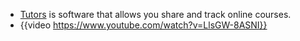 - [Tutors]( https://tutors.dev/ ) is software that allows you share and track online courses.
- {{video https://www.youtube.com/watch?v=LlsGW-8ASNI}}